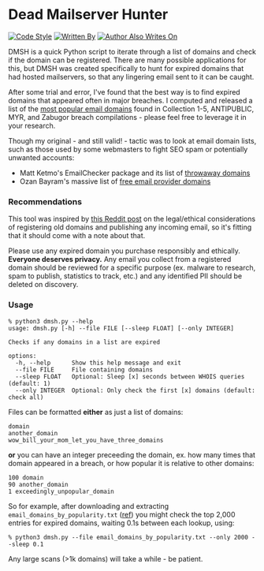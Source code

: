 # Dead Mailserver Hunter

[![Code Style](https://img.shields.io/badge/code%20style-black-black)](https://github.com/psf/black)
[![Written By](https://img.shields.io/badge/written%20by-some%20nerd-red.svg)](https://chris.partridge.tech)
[![Author Also Writes On](https://img.shields.io/mastodon/follow/108210086817505115?domain=https%3A%2F%2Fcybersecurity.theater)](https://cybersecurity.theater/@tweedge)

DMSH is a quick Python script to iterate through a list of domains and check if the domain can be registered. There are many possible applications for this, but DMSH was created specifically to hunt for expired domains that had hosted mailservers, so that any lingering email sent to it can be caught.

After some trial and error, I've found that the best way is to find expired domains that appeared often in major breaches. I computed and released a list of the [most popular email domains](https://chris.partridge.tech/data/most-popular-email-domains-collections-1-5-etc/) found in Collection 1-5, ANTIPUBLIC, MYR, and Zabugor breach compilations - please feel free to leverage it in your research.

Though my original - and still valid! - tactic was to look at email domain lists, such as those used by some webmasters to fight SEO spam or potentially unwanted accounts:
* Matt Ketmo's EmailChecker package and its list of [throwaway domains](https://github.com/MattKetmo/EmailChecker/blob/master/res/throwaway_domains.txt)
* Ozan Bayram's massive list of [free email provider domains](https://gist.github.com/okutbay/5b4974b70673dfdcc21c517632c1f984)

### Recommendations

This tool was inspired by [this Reddit post](https://www.reddit.com/r/cybersecurity/comments/xm8qtm/legality_of_making_an_email_feed_from_by_using/) on the legal/ethical considerations of registering old domains and publishing any incoming email, so it's fitting that it should come with a note about that.

Please use any expired domain you purchase responsibly and ethically. **Everyone deserves privacy.** Any email you collect from a registered domain should be reviewed for a specific purpose (ex. malware to research, spam to publish, statistics to track, etc.) and any identified PII should be deleted on discovery.

### Usage

```
% python3 dmsh.py --help
usage: dmsh.py [-h] --file FILE [--sleep FLOAT] [--only INTEGER]

Checks if any domains in a list are expired

options:
  -h, --help      Show this help message and exit
  --file FILE     File containing domains
  --sleep FLOAT   Optional: Sleep [x] seconds between WHOIS queries (default: 1)
  --only INTEGER  Optional: Only check the first [x] domains (default: check all)
```

Files can be formatted **either** as just a list of domains:

```
domain
another_domain
wow_bill_your_mom_let_you_have_three_domains
```

**or** you can have an integer preceeding the domain, ex. how many times that domain appeared in a breach, or how popular it is relative to other domains:

```
100 domain
90 another_domain
1 exceedingly_unpopular_domain
```

So for example, after downloading and extracting `email_domains_by_popularity.txt` ([ref](https://chris.partridge.tech/data/most-popular-email-domains-collections-1-5-etc/)) you might check the top 2,000 entries for expired domains, waiting 0.1s between each lookup, using:

```
% python3 dmsh.py --file email_domains_by_popularity.txt --only 2000 --sleep 0.1
```

Any large scans (>1k domains) will take a while - be patient.